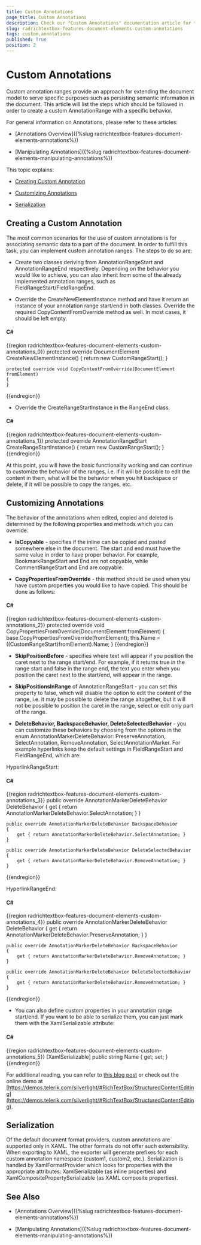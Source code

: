 ```yaml
---
title: Custom Annotations
page_title: Custom Annotations
description: Check our "Custom Annotations" documentation article for the RadRichTextBox WPF control.
slug: radrichtextbox-features-document-elements-custom-annotations
tags: custom,annotations
published: True
position: 2
---
```


# Custom Annotations



Custom annotation ranges provide an approach for extending the document model to serve specific purposes such as persisting semantic information in the document. This article will list the steps which should be followed in order to create a custom AnnotationRange with a specific behavior.
      

For general information on Annotations, please refer to these articles:

* [Annotations Overview]({%slug radrichtextbox-features-document-elements-annotations%})

* [Manipulating Annotations]({%slug radrichtextbox-features-document-elements-manipulating-annotations%})

This topic explains:
      

* [Creating Custom Annotation](#creating-a-custom-annotation)

* [Customizing Annotations](#customizing-annotations)

* [Serialization](#serialization)

## Creating a Custom Annotation

The most common scenarios for the use of custom annotations is for associating semantic data to a part of the document. In order to fulfill this task, you can implement custom annotation ranges. The steps to do so are:
        

* Create two classes deriving from AnnotationRangeStart and AnnotationRangeEnd respectively. Depending on the behavior you would like to achieve, you can also inherit from some of the already implemented annotation ranges, such as FieldRangeStart/FieldRangeEnd.
            

* Override the CreateNewElementInstance method and have it return an instance of your annotation range start/end in both classes. Override the required CopyContentFromOverride method as well. In most cases, it should be left empty.
            

#### __C#__

{{region radrichtextbox-features-document-elements-custom-annotations_0}}
	protected override DocumentElement CreateNewElementInstance()
	{
	    return new CustomRangeStart();
	}
	
	protected override void CopyContentFromOverride(DocumentElement fromElement)
	{
	}
{{endregion}}



* Override the CreateRangeStartInstance in the RangeEnd class.

#### __C#__

{{region radrichtextbox-features-document-elements-custom-annotations_1}}
	protected override AnnotationRangeStart CreateRangeStartInstance()
	{
	    return new CustomRangeStart();
	}
{{endregion}}



At this point, you will have the basic functionality working and can continue to customize the behavior of the ranges, i.e. if it will be possible to edit the content in them, what will be the behavior when you hit backspace or delete, if it will be possible to copy the ranges, etc. 

## Customizing Annotations

The behavior of the annotations when edited, copied and deleted is determined by the following properties and methods which you can override:

* __IsCopyable__ - specifies if the inline can be copied and pasted somewhere else in the document. The start and end must have the same value in order to have proper behavior. For example, BookmarkRangeStart and End are not copyable, while CommentRangeStart and End are copyable.
            

* __CopyPropertiesFromOverride__ - this method should be used when you have custom properties you would like to have copied. This should be done as follows:
            

#### __C#__

{{region radrichtextbox-features-document-elements-custom-annotations_2}}
	protected override void CopyPropertiesFromOverride(DocumentElement fromElement)
	{
	    base.CopyPropertiesFromOverride(fromElement);
	    this.Name = ((CustomRangeStart)fromElement).Name;
	}
{{endregion}}



* __SkipPositionBefore__ - specifies where text will appear if you position the caret next to the range start/end. For example, if it returns true in the range start and false in the range end, the text you enter when you position the caret next to the start/end, will appear in the range.
            

* __SkipPositionsInRange__ of AnnotationRangeStart - you can set this property to false, which will disable the option to edit the content of the range, i.e. it may be possible to delete the range altogether, but it will not be possible to position the caret in the range, select or edit only part of the range.
            

* __DeleteBehavior, BackspaceBehavior, DeleteSelectedBehavior__ - you can customize these behaviors by choosing from the options in the enum AnnotationMarkerDeleteBehavior: PreserveAnnotation, SelectAnnotation, RemoveAnnotation, SelectAnnotationMarker. For example hyperlinks keep the default settings in FieldRangeStart and FieldRangeEnd, which are: 

HyperlinkRangeStart:

#### __C#__

{{region radrichtextbox-features-document-elements-custom-annotations_3}}
	public override AnnotationMarkerDeleteBehavior DeleteBehavior
	{
	    get { return AnnotationMarkerDeleteBehavior.SelectAnnotation; }
	}
	
	public override AnnotationMarkerDeleteBehavior BackspaceBehavior
	{
	    get { return AnnotationMarkerDeleteBehavior.SelectAnnotation; }
	}
	
	public override AnnotationMarkerDeleteBehavior DeleteSelectedBehavior
	{
	    get { return AnnotationMarkerDeleteBehavior.RemoveAnnotation; }
	}
{{endregion}}

HyperlinkRangeEnd:

#### __C#__

{{region radrichtextbox-features-document-elements-custom-annotations_4}}
	public override AnnotationMarkerDeleteBehavior DeleteBehavior
	{
	    get { return AnnotationMarkerDeleteBehavior.PreserveAnnotation; }
	}
	
	public override AnnotationMarkerDeleteBehavior BackspaceBehavior
	{
	    get { return AnnotationMarkerDeleteBehavior.RemoveAnnotation; }
	}
	
	public override AnnotationMarkerDeleteBehavior DeleteSelectedBehavior
	{
	    get { return AnnotationMarkerDeleteBehavior.RemoveAnnotation; }
	}
{{endregion}}



* You can also define custom properties in your annotation range start/end. If you want to be able to serialize them, you can just mark them with the XamlSerializable attribute:
            

#### __C#__

{{region radrichtextbox-features-document-elements-custom-annotations_5}}
	[XamlSerializable]
	public string Name { get; set; } 
{{endregion}}



For additional reading, you can refer to [this blog post](http://blogs.telerik.com/xamlteam/posts/12-03-06/structured-content-editing-with-richtextbox-for-silverlight-wpf.aspx) or check out the online demo at [https://demos.telerik.com/silverlight/#RichTextBox/StructuredContentEditing](https://demos.telerik.com/silverlight/#RichTextBox/StructuredContentEditing).
        

## Serialization

Of the default document format providers, custom annotations are supported only in XAML. The other formats do not offer such extensibility. When exporting to XAML, the exporter will generate prefixes for each custom annotation namespace (custom1, custom2, etc.). Serialization is handled by XamlFormatProvider which looks for properties with the appropriate attributes: XamlSerializable (as inline properties) and XamlCompositePropertySerializable (as XAML composite properties).
        

## See Also

 * [Annotations Overview]({%slug radrichtextbox-features-document-elements-annotations%})

 * [Manipulating Annotations]({%slug radrichtextbox-features-document-elements-manipulating-annotations%})

